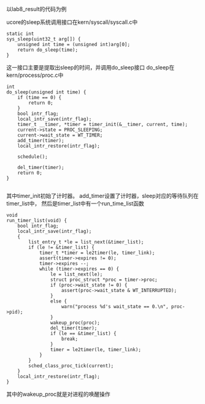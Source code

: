 以lab8_result的代码为例

ucore的sleep系统调用接口在kern/syscall/syscall.c中

```
static int
sys_sleep(uint32_t arg[]) {
    unsigned int time = (unsigned int)arg[0];
    return do_sleep(time);
}

```

这一接口主要是提取出sleep的时间，并调用do_sleep接口
do_sleep在kern/process/proc.c中

```
int
do_sleep(unsigned int time) {
    if (time == 0) {
        return 0;
    }
    bool intr_flag;
    local_intr_save(intr_flag);
    timer_t __timer, *timer = timer_init(&__timer, current, time);
    current->state = PROC_SLEEPING;
    current->wait_state = WT_TIMER;
    add_timer(timer);
    local_intr_restore(intr_flag);

    schedule();

    del_timer(timer);
    return 0;
}


```

其中timer_init初始了计时器。
add_timer设置了计时器，sleep对应的等待队列在timer_list中，
然后是timer_list中有一个run_time_list函数

```
void
run_timer_list(void) {
    bool intr_flag;
    local_intr_save(intr_flag);
    {
        list_entry_t *le = list_next(&timer_list);
        if (le != &timer_list) {
            timer_t *timer = le2timer(le, timer_link);
            assert(timer->expires != 0);
            timer->expires --;
            while (timer->expires == 0) {
                le = list_next(le);
                struct proc_struct *proc = timer->proc;
                if (proc->wait_state != 0) {
                    assert(proc->wait_state & WT_INTERRUPTED);
                }
                else {
                    warn("process %d's wait_state == 0.\n", proc->pid);
                }
                wakeup_proc(proc);
                del_timer(timer);
                if (le == &timer_list) {
                    break;
                }
                timer = le2timer(le, timer_link);
            }
        }
        sched_class_proc_tick(current);
    }
    local_intr_restore(intr_flag);
}
```

其中的wakeup_proc就是对进程的唤醒操作
